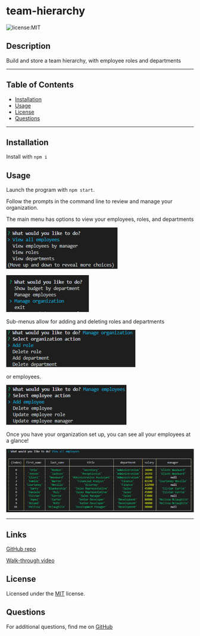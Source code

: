 # team-hierarchy
![license:MIT](https://img.shields.io/badge/license-MIT-green)

## Description
Build and store a team hierarchy, with employee roles and departments

-----
## Table of Contents

* [Installation](#installation)
* [Usage](#usage)
* [License](#license)
* [Questions](#questions)

-----
## Installation
Install with ``` npm i ```

## Usage
Launch the program with ``npm start``.

Follow the prompts in the command line to review and manage your organization.

The main menu has options to view your employees, roles, and departments

![main-menu](.\assets\main-menu.png)

![main-menu-cont](.\assets\main-menu-cont.png)

Sub-menus allow for adding and deleting roles and departments

![organization-menu](.\assets\organization-menu.png)

or employees.

![employee-menu](.\assets\employee-menu.png)



Once you have your organization set up, you can see all your employees at a glance!

![employee-view](.\assets\view-employees.png)



-----



## Links

[GitHub repo](https://github.com/Athear/team-hierarchy)

[Walk-through video](https://drive.google.com/file/d/10OY8TAfjKDawSRxLfNvj9F5db7Os6tY9/view)



  ## License
  Licensed under the [MIT](https://spdx.org/licenses/MIT.html) license.



## Questions
For additional questions, find me on [GitHub](https://github.com/athear)

